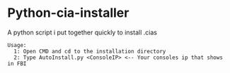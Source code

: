 # Python-cia-installer
A python script i put together quickly to install .cias 
```
Usage: 
  1: Open CMD and cd to the installation directory
  2: Type AutoInstall.py <ConsoleIP> <-- Your consoles ip that shows in FBI
```

